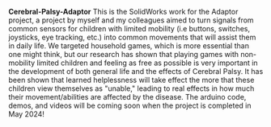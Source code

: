 **Cerebral-Palsy-Adaptor**
This is the SolidWorks work for the Adaptor project, a project by myself and my colleagues aimed to turn signals from common sensors for children with limited mobility (i.e buttons, switches, joysticks, eye tracking, etc.) into common movements that will assist them in daily life. We targeted household games, which is more essential than one might think, but our research has shown that playing games with non-mobility limited children and feeling as free as possible is very important in the development of both general life and the effects of Cerebral Palsy. It has been shown that learned helplessness will take effect the more that these children view themselves as "unable," leading to real effects in how much their movement/abilities are affected by the disease. The arduino code, demos, and videos will be coming soon when the project is completed in May 2024! 
